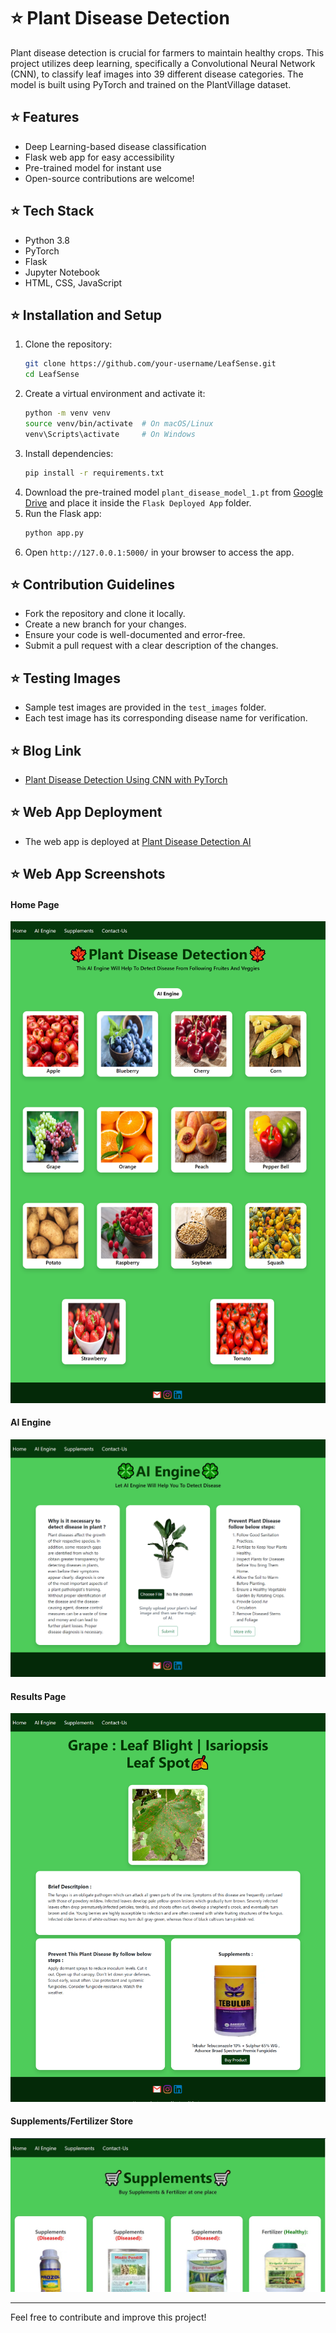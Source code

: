 # ⭐ Plant Disease Detection

Plant disease detection is crucial for farmers to maintain healthy crops. This project utilizes deep learning, specifically a Convolutional Neural Network (CNN), to classify leaf images into 39 different disease categories. The model is built using PyTorch and trained on the PlantVillage dataset.

## ⭐ Features
- Deep Learning-based disease classification
- Flask web app for easy accessibility
- Pre-trained model for instant use
- Open-source contributions are welcome!

## ⭐ Tech Stack
- Python 3.8
- PyTorch
- Flask
- Jupyter Notebook
- HTML, CSS, JavaScript

## ⭐ Installation and Setup

1. Clone the repository:
   ```sh
   git clone https://github.com/your-username/LeafSense.git
   cd LeafSense
   ```
2. Create a virtual environment and activate it:
   ```sh
   python -m venv venv
   source venv/bin/activate  # On macOS/Linux
   venv\Scripts\activate     # On Windows
   ```
3. Install dependencies:
   ```sh
   pip install -r requirements.txt
   ```
4. Download the pre-trained model `plant_disease_model_1.pt` from [Google Drive](https://drive.google.com/drive/folders/1ewJWAiduGuld_9oGSrTuLumg9y62qS6A?usp=share_link) and place it inside the `Flask Deployed App` folder.
5. Run the Flask app:
   ```sh
   python app.py
   ```
6. Open `http://127.0.0.1:5000/` in your browser to access the app.

## ⭐ Contribution Guidelines

- Fork the repository and clone it locally.
- Create a new branch for your changes.
- Ensure your code is well-documented and error-free.
- Submit a pull request with a clear description of the changes.

## ⭐ Testing Images
- Sample test images are provided in the `test_images` folder.
- Each test image has its corresponding disease name for verification.

## ⭐ Blog Link
- [Plant Disease Detection Using CNN with PyTorch](https://medium.com/analytics-vidhya/plant-disease-detection-using-convolutional-neural-networks-and-pytorch-87c00c54c88f)

## ⭐ Web App Deployment
- The web app is deployed at [Plant Disease Detection AI](https://plant-disease-detection-ai.herokuapp.com/)

## ⭐ Web App Screenshots

#### Home Page
![Home Page](demo_images/1.png)

#### AI Engine
![AI Engine](demo_images/2.png)

#### Results Page
![Results Page](demo_images/3.png)

#### Supplements/Fertilizer Store
![Store](demo_images/4.JPG)


---

Feel free to contribute and improve this project!

